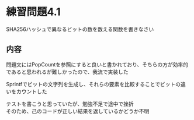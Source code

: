 # 練習問題4.1

SHA256ハッシュで異なるビットの数を数える関数を書きなさい

## 内容

問題文にはPopCountを参照にすると良いと書かれており、そちらの方が効率的であると思われるが難しかったので、我流で実装した  

Sprintfでビットの文字列を生成し、それらの要素を比較することでビットの違いをカウントした  

テストを書こうと思っていたが、勉強不足で途中で挫折  
そのため、己のコードが正しい結果を返しているかどうか不明
